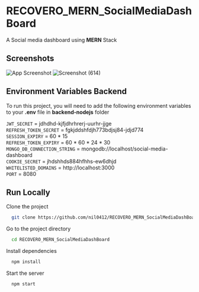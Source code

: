# RECOVERO_MERN_SocialMediaDashBoard
A Social media dashboard using __MERN__ Stack

## Screenshots

![App Screenshot](https://github.com/nil0412/SocialMediaDashBoard_MERN/blob/main/Screenshots/Screenshot%20(592).png)
![Screenshot (614)](https://github.com/nil0412/SocialMediaDashBoard_MERN/assets/67678023/33b0c405-023d-4cdc-8ae0-ac9b41942c2b)


## Environment Variables Backend

To run this project, you will need to add the following environment variables to your __.env__ file in __backend-nodejs__ folder

`JWT_SECRET` = jdhdhd-kjfjdhrhrerj-uurhr-jjge  
`REFRESH_TOKEN_SECRET` = fgkjddshfdjh773bdjsj84-jdjd774  
`SESSION_EXPIRY` = 60 * 15  
`REFRESH_TOKEN_EXPIRY` = 60 * 60 * 24 * 30  
`MONGO_DB_CONNECTION_STRING` = mongodb://localhost/social-media-dashboard  
`COOKIE_SECRET` = jhdshhds884hfhhs-ew6dhjd  
`WHITELISTED_DOMAINS` = http://localhost:3000  
`PORT` = 8080  

## Run Locally

Clone the project

```bash
  git clone https://github.com/nil0412/RECOVERO_MERN_SocialMediaDashBoard.git
```

Go to the project directory

```bash
  cd RECOVERO_MERN_SocialMediaDashBoard
```

Install dependencies

```bash
  npm install
```

Start the server

```bash
  npm start
```

